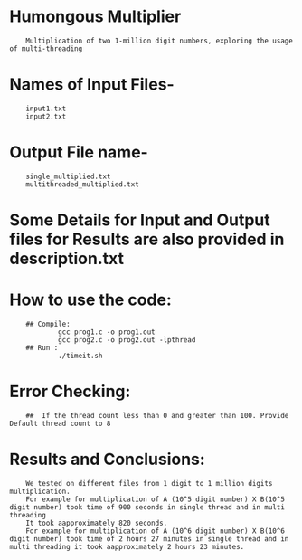 # Humongous Multiplier
        Multiplication of two 1-million digit numbers, exploring the usage of multi-threading

# Names of Input Files-
        input1.txt
        input2.txt 

# Output File name-
        single_multiplied.txt
        multithreaded_multiplied.txt

# Some Details for Input and Output files for Results are also provided in description.txt

# How to use the code:
        ## Compile:
                gcc prog1.c -o prog1.out
                gcc prog2.c -o prog2.out -lpthread
        ## Run :
                ./timeit.sh

# Error Checking:
        ##  If the thread count less than 0 and greater than 100. Provide Default thread count to 8

# Results and Conclusions:
        We tested on different files from 1 digit to 1 million digits multiplication.
        For example for multiplication of A (10^5 digit number) X B(10^5 digit number) took time of 900 seconds in single thread and in multi threading 
        It took aapproximately 820 seconds.
        For example for multiplication of A (10^6 digit number) X B(10^6 digit number) took time of 2 hours 27 minutes in single thread and in multi threading it took aapproximately 2 hours 23 minutes.
